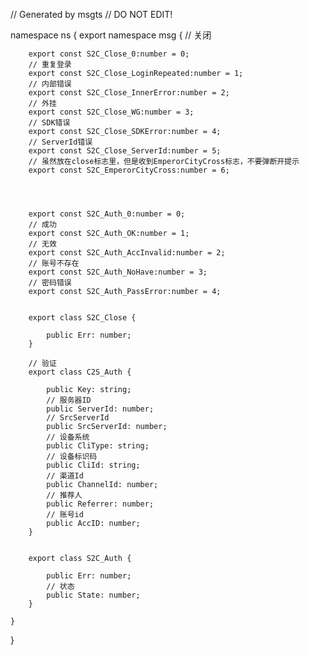 // Generated by msgts
// DO NOT EDIT!

namespace ns {
	export namespace msg {
	// 关闭
		
		
		export const S2C_Close_0:number = 0; 
		// 重复登录
		export const S2C_Close_LoginRepeated:number = 1; 
		// 内部错误
		export const S2C_Close_InnerError:number = 2; 
		// 外挂
		export const S2C_Close_WG:number = 3; 
		// SDK错误
		export const S2C_Close_SDKError:number = 4; 
		// ServerId错误
		export const S2C_Close_ServerId:number = 5; 
		// 虽然放在close标志里，但是收到EmperorCityCross标志，不要弹断开提示
		export const S2C_EmperorCityCross:number = 6; 
		
	
		
		
		export const S2C_Auth_0:number = 0; 
		// 成功
		export const S2C_Auth_OK:number = 1; 
		// 无效
		export const S2C_Auth_AccInvalid:number = 2; 
		// 账号不存在
		export const S2C_Auth_NoHave:number = 3; 
		// 密码错误
		export const S2C_Auth_PassError:number = 4; 
		
		
		export class S2C_Close {	
			
			public Err: number; 
		}
		
		// 验证
		export class C2S_Auth {	
			
			public Key: string; 
			// 服务器ID
			public ServerId: number; 
			// SrcServerId
			public SrcServerId: number; 
			// 设备系统
			public CliType: string; 
			// 设备标识码
			public CliId: string; 
			// 渠道Id
			public ChannelId: number; 
			// 推荐人
			public Referrer: number; 
			// 账号id
			public AccID: number; 
		}
		
		
		export class S2C_Auth {	
			
			public Err: number; 
			// 状态
			public State: number; 
		}
		
	}
}
